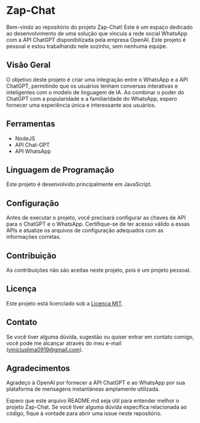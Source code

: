 # Zap-Chat

Bem-vindo ao repositório do projeto Zap-Chat! Este é um espaço dedicado ao desenvolvimento de uma solução que vincula a rede social WhatsApp com a API ChatGPT disponibilizada pela empresa OpenAI. Este projeto é pessoal e estou trabalhando nele sozinho, sem nenhuma equipe.

## Visão Geral

O objetivo deste projeto é criar uma integração entre o WhatsApp e a API ChatGPT, permitindo que os usuários tenham conversas interativas e inteligentes com o modelo de linguagem de IA. Ao combinar o poder do ChatGPT com a popularidade e a familiaridade do WhatsApp, espero fornecer uma experiência única e interessante aos usuários.

## Ferramentas

- NodeJS
- API Chat-GPT
- API WhatsApp

## Linguagem de Programação

Este projeto é desenvolvido principalmente em JavaScript.

## Configuração

Antes de executar o projeto, você precisará configurar as chaves de API para o ChatGPT e o WhatsApp. Certifique-se de ter acesso válido a essas APIs e atualize os arquivos de configuração adequados com as informações corretas.


## Contribuição

As contribuições não são aceitas neste projeto, pois é um projeto pessoal.

## Licença

Este projeto está licenciado sob a [Licença MIT](LICENSE).

## Contato

Se você tiver alguma dúvida, sugestão ou quiser entrar em contato comigo, você pode me alcançar através do meu e-mail (viniciuslima0919@gmail.com).

## Agradecimentos

Agradeço à OpenAI por fornecer a API ChatGPT e ao WhatsApp por sua plataforma de mensagens instantâneas amplamente utilizada.

Espero que este arquivo README.md seja útil para entender melhor o projeto Zap-Chat. Se você tiver alguma dúvida específica relacionada ao código, fique à vontade para abrir uma issue neste repositório.
